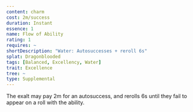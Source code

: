 ```yaml
---
content: charm
cost: 2m/success
duration: Instant
essence: 1
name: Flow of Ability
rating: 1
requires: ~
shortDescription: "Water: Autosuccesses + reroll 6s"
splat: Dragonblooded
tags: [Balanced, Excellency, Water]
trait: Excellence
tree: ~
type: Supplemental
---
```


The exalt may pay 2m for an autosuccess, and rerolls 6s until they fail to appear on a roll with the ability.
